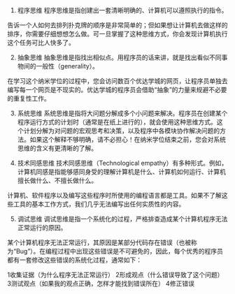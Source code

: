 1. 程序思维
程序思维是指创建出一套清晰明确的、计算机可以遵照执行的指令。

告诉一个人如何去排列扑克牌的顺序是非常简单的；但如果想让计算机去做这样的排序，你需要仔细想想怎么做。可一旦掌握了这种思维方式，你会发现计算机执行这个任务可比人快多了。

2. 抽象思维
抽象思维是指找出相似点。用程序员的话来讲，就是找出看似不同事物间的一般性（generality）。

在学习这个纳米学位的过程中，您会访问数百个优达学城的网页，让程序员单独去编写每一个网页是不现实的。优达学城的程序员会借助“抽象”的力量来规避不必要的重复性工作。

3. 系统思维
系统思维是指将大问题分解成多个小问题来解决。程序员在创建某个程序运行方式的计划时（通常是在纸上进行的），就会使用这种思维方式。这个计划分解为对问题的宏观思考和决策，以及程序中各模块协作解决问题的方法。如果这个解释不够明确，请不必担心！在纳米学位结束之前，您会对系统思维的含义有更清晰的了解。

4. 技术同感思维
技术同感思维（Technological empathy）有多种形式。例如，计算机同感是指能够感同身受的理解计算机是什么、计算机如何运行、计算机擅长做什么、不擅长做什么。

计算机、软件程序以及编写这些程序时所使用的编程语言都是工具。如果不了解这些工具的基本工作方式，我们几乎无法编写出任何实质性的内容。

5. 调试思维
调试思维是指一个系统化的过程，严格排查造成某个计算机程序无法正常运行的原因。

某个计算机程序无法正常运行，其原因是某部分代码存在错误（也被称为“Bug”）。在编程过程中出现这些错误是不可避免的，因此，每个优秀的程序员都有一套修改这些错误的系统化过程，通常如下：

1收集证据（为什么程序无法正常运行）
2形成观点（什么错误导致了这个问题）
3测试观点（如果我的观点正确，怎样才能找到错误所在）
4修正错误
